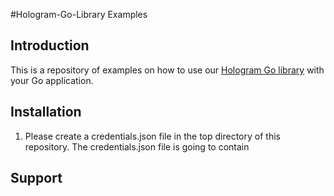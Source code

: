#Hologram-Go-Library Examples

## Introduction

This is a repository of examples on how to use our 
[Hologram Go library](https://github.com/hologram-io/hologram-go) with your
Go application.

## Installation
1. Please create a credentials.json file in the top directory of this repository.
The credentials.json file is going to contain

## Support
